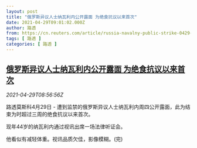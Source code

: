 ```yaml
---
layout: post
title: "俄罗斯异议人士纳瓦利内公开露面 为绝食抗议以来首次"
date: 2021-04-29T09:01:02.000Z
author: 路透
from: https://cn.reuters.com/article/russia-navalny-public-strike-0429-idCNKBS2CG0VI
tags: [ 路透 ]
categories: [ 路透 ]
---
```

<!--1619686862000-->
[俄罗斯异议人士纳瓦利内公开露面 为绝食抗议以来首次](https://cn.reuters.com/article/russia-navalny-public-strike-0429-idCNKBS2CG0VI)
------

<div>
<div><i>2021-04-29T08:56:56Z</i></div><p>路透莫斯科4月29日 - 遭到监禁的俄罗斯异议人士纳瓦利内周四公开露面，此为结束为时超过三周的绝食抗议以来首次。</p><p>现年44岁的纳瓦利内通过视讯出席一场法律听证会。</p><p>他看似有减轻体重。视讯品质欠佳，影像模糊。(完)</p>
</div>
